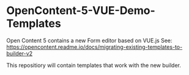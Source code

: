 # OpenContent-5-VUE-Demo-Templates

Open Content 5 contains a new Form editor based on VUE.js
See: https://opencontent.readme.io/docs/migrating-existing-templates-to-builder-v2


This repositiory will contain templates that work with the new builder.
